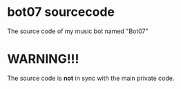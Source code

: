 # bot07 sourcecode
The source code of my music bot named "Bot07"

# WARNING!!!
The source code is **not** in sync with the main private code. 
